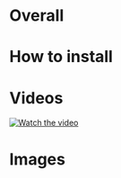 # Overall

# How to install

# Videos

[![Watch the video](https://github.com/JicLotus/inmortalao-cpp-dx11/blob/master/Images/Screenshot%207_6_2020%207_49_15%20PM.png)](https://youtu.be/JMvPSk-qrz0)

# Images
